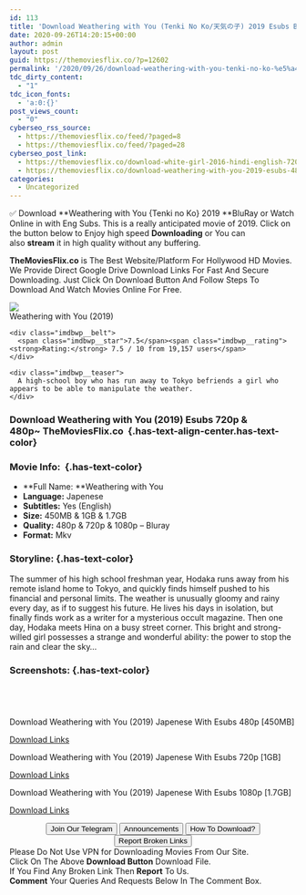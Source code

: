 ```yaml
---
id: 113
title: 'Download Weathering with You (Tenki No Ko/天気の子) 2019 Esubs Blu-Ray || 480p [450MB] || 720p [1GB] || 1080p [1.7GB]'
date: 2020-09-26T14:20:15+00:00
author: admin
layout: post
guid: https://themoviesflix.co/?p=12602
permalink: '/2020/09/26/download-weathering-with-you-tenki-no-ko-%e5%a4%a9%e6%b0%97%e3%81%ae%e5%ad%90-2019-esubs-blu-ray-480p-450mb-720p-1gb-1080p-1-7gb/'
tdc_dirty_content:
  - "1"
tdc_icon_fonts:
  - 'a:0:{}'
post_views_count:
  - "0"
cyberseo_rss_source:
  - https://themoviesflix.co/feed/?paged=8
  - https://themoviesflix.co/feed/?paged=28
cyberseo_post_link:
  - https://themoviesflix.co/download-white-girl-2016-hindi-english-720p/
  - https://themoviesflix.co/download-weathering-with-you-2019-esubs-480p-720p-1080p/
categories:
  - Uncategorized
---
```

✅ Download&nbsp;**Weathering with You {Tenki no Ko} 2019&nbsp;**BluRay or Watch Online in&nbsp;with Eng Subs. This is a really anticipated movie of 2019. Click on the button below to Enjoy high speed&nbsp;**Downloading**&nbsp;or You can also&nbsp;**stream**&nbsp;it in high quality without any buffering.

**TheMoviesFlix.co**&nbsp;is The Best Website/Platform For Hollywood HD Movies. We Provide Direct Google Drive Download Links For Fast And Secure Downloading. Just Click On Download Button And Follow Steps To Download And Watch Movies Online For Free.

<div class="imdbwp imdbwp--movie dark">
  <div class="imdbwp__thumb">
    <a class="imdbwp__link" target="_blank" title="Weathering with You" href="https://www.imdb.com/title/tt9426210/" rel="nofollow noopener noreferrer"><img class="imdbwp__img" src="https://m.media-amazon.com/images/M/MV5BNzE4ZDEzOGUtYWFjNC00ODczLTljOGQtZGNjNzhjNjdjNjgzXkEyXkFqcGdeQXVyNzE5ODMwNzI@._V1_SX300.jpg" /></a>
  </div>
  
  <div class="imdbwp__content">
    <div class="imdbwp__header">
      <span class="imdbwp__title">Weathering with You</span> (2019)
    </div>
    
    <div class="imdbwp__belt">
      <span class="imdbwp__star">7.5</span><span class="imdbwp__rating"><strong>Rating:</strong> 7.5 / 10 from 19,157 users</span>
    </div>
    
    <div class="imdbwp__teaser">
      A high-school boy who has run away to Tokyo befriends a girl who appears to be able to manipulate the weather.
    </div>
  </div>
</div>

### Download Weathering with You (2019) Esubs 720p & 480p~&nbsp;TheMoviesFlix.co&nbsp; {.has-text-align-center.has-text-color}

### Movie Info:&nbsp; {.has-text-color}

  * **Full Name:&nbsp;**Weathering with You
  * **Language:**&nbsp;Japenese
  * **Subtitles:** Yes (English)
  * **Size:**&nbsp;450MB & 1GB & 1.7GB
  * **Quality:**&nbsp;480p & 720p & 1080p – Bluray
  * **Format:**&nbsp;Mkv

### Storyline: {.has-text-color}

The summer of his high school freshman year, Hodaka runs away from his remote island home to Tokyo, and quickly finds himself pushed to his financial and personal limits. The weather is unusually gloomy and rainy every day, as if to suggest his future. He lives his days in isolation, but finally finds work as a writer for a mysterious occult magazine. Then one day, Hodaka meets Hina on a busy street corner. This bright and strong-willed girl possesses a strange and wonderful ability: the power to stop the rain and clear the sky…

### Screenshots: {.has-text-color}

<div class="wp-block-image">
  <figure class="aligncenter"><img src="https://i.imgur.com/yIeQqZd.jpg" alt /></figure>
</div>

<div class="wp-block-image">
  <figure class="aligncenter"><img src="https://i.imgur.com/86eQUqs.jpg" alt /></figure>
</div>

<div class="wp-block-image">
  <figure class="aligncenter"><img src="https://i.imgur.com/mBdvrqZ.jpg" alt /></figure>
</div>

<div class="wp-block-image">
  <figure class="aligncenter"><img src="https://i.imgur.com/7z03sXW.jpg" alt /></figure>
</div>

<p class="has-text-align-center has-text-color has-medium-font-size">
  Download Weathering with You (2019) Japenese With Esubs 480p [450MB]
</p>

<span class="mb-center maxbutton-3-center"><span class="maxbutton-3-container mb-container"><a class="maxbutton-3 maxbutton maxbutton-post-button" target="_blank" rel="nofollow noopener noreferrer" href="https://coinquint.com/a11732/"><span class="mb-text">Download Links</span></a></span></span>

<p class="has-text-align-center has-text-color has-medium-font-size">
  Download Weathering with You (2019) Japenese With Esubs 720p [1GB]
</p>

<span class="mb-center maxbutton-3-center"><span class="maxbutton-3-container mb-container"><a class="maxbutton-3 maxbutton maxbutton-post-button" target="_blank" rel="nofollow noopener noreferrer" href="https://coinquint.com/a11734/"><span class="mb-text">Download Links</span></a></span></span>

<p class="has-text-align-center has-text-color has-medium-font-size">
  Download Weathering with You (2019) Japenese With Esubs 1080p [1.7GB]
</p>

<span class="mb-center maxbutton-3-center"><span class="maxbutton-3-container mb-container"><a class="maxbutton-3 maxbutton maxbutton-post-button" target="_blank" rel="nofollow noopener noreferrer" href="https://coinquint.com/a11736/"><span class="mb-text">Download Links</span></a></span></span>

<center>
</center>

<center>
  <a href="https://t.me/themoviesflixcom" target="_blank" data-wpel-link="external" rel="nofollow external noopener noreferrer"><button class="button button5">Join Our Telegram</button></a> <a href="https://themoviesflix.co/download-weathering-with-you-2019-esubs-480p-720p-1080p/#" target="_blank" data-wpel-link="external" rel="nofollow external noopener noreferrer"><button class="button button5">Announcements</button></a> <a href="https://themoviesflix.com/how-to-download/" target="_blank" data-wpel-link="external" rel="nofollow external noopener noreferrer"><button class="button button5">How To Download?</button></a> <a href="https://themoviesflix.co/download-weathering-with-you-2019-esubs-480p-720p-1080p/#" target="_blank" data-wpel-link="external" rel="nofollow external noopener noreferrer"><button class="button button5">Report Broken Links</button></a>
</center>

<div class="alert alert-danger">
  Please Do Not Use VPN for Downloading Movies From Our Site.
</div>

<div class="alert alert-success">
  Click On The Above <strong>Download Button</strong> Download File.
</div>

<div class="alert alert-warning">
  If You Find Any Broken Link Then <strong>Report</strong> To Us.
</div>

<div class="alert alert-info">
  <strong>Comment</strong> Your Queries And Requests Below In The Comment Box.
</div>